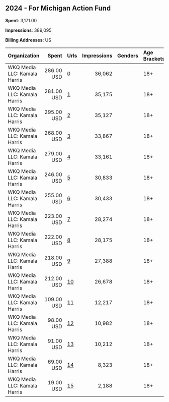 ## 2024 - For Michigan Action Fund 
**Spent**: 3,171.00

**Impressions**: 389,095

**Billing Addresses**: US

|Organization|Spent|Urls|Impressions|Genders|Age Brackets|Country Codes|
|:---|---:|:---|---:|:---|:---|:---|
|WKQ Media LLC: Kamala Harris|286.00 USD|[0](https://www.snap.com/political-ads/asset/902958dc6f4523af7d1fc742d7450f80888d749b884e2c2e82f3709698de8592?mediaType=mp4)|36,062||18+|united states|
|WKQ Media LLC: Kamala Harris|281.00 USD|[1](https://www.snap.com/political-ads/asset/64ebfedf18a36567aaff19c0d2b34215092d6217d8aa23e6b7513333b9174e66?mediaType=mp4)|35,175||18+|united states|
|WKQ Media LLC: Kamala Harris|295.00 USD|[2](https://www.snap.com/political-ads/asset/64ebfedf18a36567aaff19c0d2b34215092d6217d8aa23e6b7513333b9174e66?mediaType=mp4)|35,127||18+|united states|
|WKQ Media LLC: Kamala Harris|268.00 USD|[3](https://www.snap.com/political-ads/asset/64ebfedf18a36567aaff19c0d2b34215092d6217d8aa23e6b7513333b9174e66?mediaType=mp4)|33,867||18+|united states|
|WKQ Media LLC: Kamala Harris|279.00 USD|[4](https://www.snap.com/political-ads/asset/902958dc6f4523af7d1fc742d7450f80888d749b884e2c2e82f3709698de8592?mediaType=mp4)|33,161||18+|united states|
|WKQ Media LLC: Kamala Harris|246.00 USD|[5](https://www.snap.com/political-ads/asset/902958dc6f4523af7d1fc742d7450f80888d749b884e2c2e82f3709698de8592?mediaType=mp4)|30,833||18+|united states|
|WKQ Media LLC: Kamala Harris|255.00 USD|[6](https://www.snap.com/political-ads/asset/4b1ed685f6e53cbd1e837405b6f2469970e1bf57b515e259426022d0ecabcede?mediaType=mp4)|30,433||18+|united states|
|WKQ Media LLC: Kamala Harris|223.00 USD|[7](https://www.snap.com/political-ads/asset/2910e894da8ac684c59222c5c5c5901dbad51572e462aaf27819102b5042e888?mediaType=mp4)|28,274||18+|united states|
|WKQ Media LLC: Kamala Harris|222.00 USD|[8](https://www.snap.com/political-ads/asset/4b1ed685f6e53cbd1e837405b6f2469970e1bf57b515e259426022d0ecabcede?mediaType=mp4)|28,175||18+|united states|
|WKQ Media LLC: Kamala Harris|218.00 USD|[9](https://www.snap.com/political-ads/asset/4b1ed685f6e53cbd1e837405b6f2469970e1bf57b515e259426022d0ecabcede?mediaType=mp4)|27,388||18+|united states|
|WKQ Media LLC: Kamala Harris|212.00 USD|[10](https://www.snap.com/political-ads/asset/2910e894da8ac684c59222c5c5c5901dbad51572e462aaf27819102b5042e888?mediaType=mp4)|26,678||18+|united states|
|WKQ Media LLC: Kamala Harris|109.00 USD|[11](https://www.snap.com/political-ads/asset/902958dc6f4523af7d1fc742d7450f80888d749b884e2c2e82f3709698de8592?mediaType=mp4)|12,217||18+|united states|
|WKQ Media LLC: Kamala Harris|98.00 USD|[12](https://www.snap.com/political-ads/asset/64ebfedf18a36567aaff19c0d2b34215092d6217d8aa23e6b7513333b9174e66?mediaType=mp4)|10,982||18+|united states|
|WKQ Media LLC: Kamala Harris|91.00 USD|[13](https://www.snap.com/political-ads/asset/4b1ed685f6e53cbd1e837405b6f2469970e1bf57b515e259426022d0ecabcede?mediaType=mp4)|10,212||18+|united states|
|WKQ Media LLC: Kamala Harris|69.00 USD|[14](https://www.snap.com/political-ads/asset/2910e894da8ac684c59222c5c5c5901dbad51572e462aaf27819102b5042e888?mediaType=mp4)|8,323||18+|united states|
|WKQ Media LLC: Kamala Harris|19.00 USD|[15](https://www.snap.com/political-ads/asset/2910e894da8ac684c59222c5c5c5901dbad51572e462aaf27819102b5042e888?mediaType=mp4)|2,188||18+|united states|
